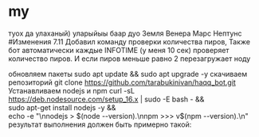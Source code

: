 # my
туох да улаханый)
уларыйыы баар дуо
Земля
Венера
Марс
Нептунс
#Изменения 7.11 Добавил команду проверки количества пиров, Также бот автоматически каждые INFOTIME (у меня 10 сек) проверяет количество пиров. И если пиров меньше равно 2 перезагружает ноду

обновляем пакеты
sudo apt update && sudo apt upgrade -y
скачиваем репозиторий
git clone https://github.com/tarabukinivan/haqq_bot.git
Устанавливаем nodejs и npm
curl -sL https://deb.nodesource.com/setup_16.x | sudo -E bash - && \
sudo apt-get install nodejs -y && \
echo -e "\nnodejs > $(node --version).\nnpm  >>> v$(npm --version).\n"
результат выполнения должен быть примерно такой:
